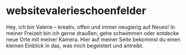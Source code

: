 # websitevalerieschoenfelder
Hey, ich bin Valerie – kreativ, offen und immer neugierig auf Neues! In meiner Freizeit bin ich gerne draußen, gehe schwimmen oder entdecke neue Orte mit meiner Kamera. Hier auf meiner Seite bekommst du einen kleinen Einblick in das, was mich begeistert und antreibt.
